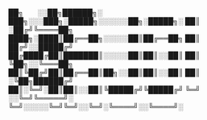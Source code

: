 ██╗  ░░██╗██████╗░  ███╗░░░███╗░█████╗░░░░░░██╗░█████╗░
██║  ░██╔╝╚════██╗  ████╗░████║██╔══██╗░░░░░██║██╔══██╗
██║  ██╔╝░░█████╔╝  ██╔████╔██║███████║░░░░░██║██║░░██║
██║  ╚██╗░░╚═══██╗  ██║╚██╔╝██║██╔══██║██╗░░██║██║░░██║
██║  ░╚██╗██████╔╝  ██║░╚═╝░██║██║░░██║╚█████╔╝╚█████╔╝
╚═╝  ░░╚═╝╚═════╝░  ╚═╝░░░░░╚═╝╚═╝░░╚═╝░╚════╝░░╚════╝░
